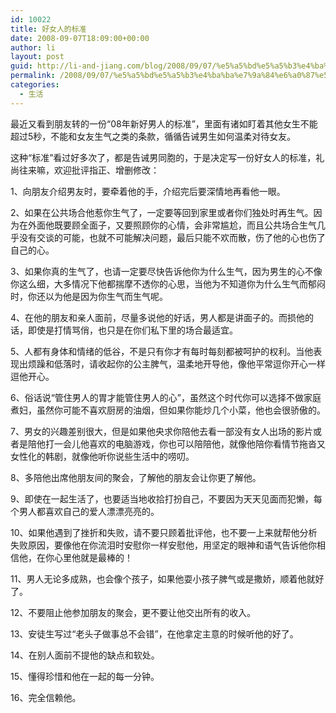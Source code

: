 ```yaml
---
id: 10022
title: 好女人的标准
date: 2008-09-07T18:09:00+00:00
author: li
layout: post
guid: http://li-and-jiang.com/blog/2008/09/07/%e5%a5%bd%e5%a5%b3%e4%ba%ba%e7%9a%84%e6%a0%87%e5%87%86/
permalink: /2008/09/07/%e5%a5%bd%e5%a5%b3%e4%ba%ba%e7%9a%84%e6%a0%87%e5%87%86/
categories:
  - 生活
---
```

最近又看到朋友转的一份“08年新好男人的标准”，里面有诸如盯着其他女生不能超过5秒，不能和女友生气之类的条款，循循告诫男生如何温柔对待女友。 

这种“标准”看过好多次了，都是告诫男同胞的，于是决定写一份好女人的标准，礼尚往来嘛，欢迎批评指正、增删修改： 

1、向朋友介绍男友时，要牵着他的手，介绍完后要深情地再看他一眼。 

2、如果在公共场合他惹你生气了，一定要等回到家里或者你们独处时再生气。因为在外面他既要顾全面子，又要照顾你的心情，会非常尴尬，而且公共场合生气几乎没有交谈的可能，也就不可能解决问题，最后只能不欢而散，伤了他的心也伤了自己的心。 

3、如果你真的生气了，也请一定要尽快告诉他你为什么生气，因为男生的心不像你这么细，大多情况下他都揣摩不透你的心思，当他为不知道你为什么生气而郁闷时，你还以为他是因为你生气而生气呢。 

4、在他的朋友和亲人面前，尽量多说他的好话，男人都是讲面子的。而损他的话，即使是打情骂俏，也只是在你们私下里的场合最适宜。 

5、人都有身体和情绪的低谷，不是只有你才有每时每刻都被呵护的权利。当他表现出烦躁和低落时，请收起你的公主脾气，温柔地开导他，像他平常逗你开心一样逗他开心。 

6、俗话说“管住男人的胃才能管住男人的心”，虽然这个时代你可以选择不做家庭煮妇，虽然你可能不喜欢厨房的油烟，但如果你能炒几个小菜，他也会很骄傲的。 

7、男女的兴趣差别很大，但是如果他央求你陪他去看一部没有女人出场的影片或者是陪他打一会儿他喜欢的电脑游戏，你也可以陪陪他，就像他陪你看情节拖沓又女性化的韩剧，就像他听你说些生活中的唠叨。 

8、多陪他出席他朋友间的聚会，了解他的朋友会让你更了解他。 

9、即使在一起生活了，也要适当地收拾打扮自己，不要因为天天见面而犯懒，每个男人都喜欢自己的爱人漂漂亮亮的。 

10、如果他遇到了挫折和失败，请不要只顾着批评他，也不要一上来就帮他分析失败原因，要像他在你流泪时安慰你一样安慰他，用坚定的眼神和语气告诉他你相信他，在你心里他就是最棒的！ 

11、男人无论多成熟，也会像个孩子，如果他耍小孩子脾气或是撒娇，顺着他就好了。 

12、不要阻止他参加朋友的聚会，更不要让他交出所有的收入。 

13、安徒生写过“老头子做事总不会错”，在他拿定主意的时候听他的好了。 

14、在别人面前不提他的缺点和软处。 

15、懂得珍惜和他在一起的每一分钟。 

16、完全信赖他。